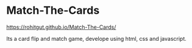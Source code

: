# Match-The-Cards 
https://rohitgut.github.io/Match-The-Cards/

Its a card flip and match game, develope using html, css and javascript.
